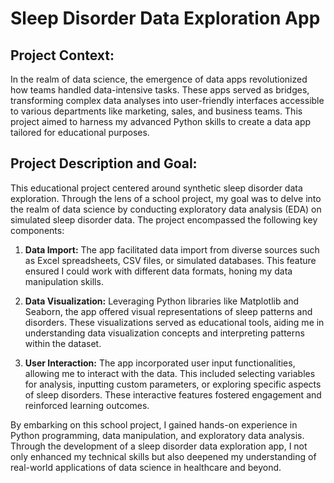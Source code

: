 # Sleep Disorder Data Exploration App

## Project Context:
In the realm of data science, the emergence of data apps revolutionized how teams handled data-intensive tasks. These apps served as bridges, transforming complex data analyses into user-friendly interfaces accessible to various departments like marketing, sales, and business teams. This project aimed to harness my advanced Python skills to create a data app tailored for educational purposes.

## Project Description and Goal:
This educational project centered around synthetic sleep disorder data exploration. Through the lens of a school project, my goal was to delve into the realm of data science by conducting exploratory data analysis (EDA) on simulated sleep disorder data. The project encompassed the following key components:

1. **Data Import:** The app facilitated data import from diverse sources such as Excel spreadsheets, CSV files, or simulated databases. This feature ensured I could work with different data formats, honing my data manipulation skills.

2. **Data Visualization:** Leveraging Python libraries like Matplotlib and Seaborn, the app offered visual representations of sleep patterns and disorders. These visualizations served as educational tools, aiding me in understanding data visualization concepts and interpreting patterns within the dataset.

3. **User Interaction:** The app incorporated user input functionalities, allowing me to interact with the data. This included selecting variables for analysis, inputting custom parameters, or exploring specific aspects of sleep disorders. These interactive features fostered engagement and reinforced learning outcomes.

By embarking on this school project, I gained hands-on experience in Python programming, data manipulation, and exploratory data analysis. Through the development of a sleep disorder data exploration app, I not only enhanced my technical skills but also deepened my understanding of real-world applications of data science in healthcare and beyond.
